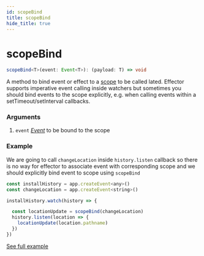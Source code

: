 ```yaml
---
id: scopeBind
title: scopeBind
hide_title: true
---
```


# scopeBind

```ts
scopeBind<T>(event: Event<T>): (payload: T) => void
```

A method to bind event or effect to a [scope](./Scope.md) to be called lated. Effector supports imperative event calling inside watchers but sometimes you should bind events to the scope explicitly, e.g. when calling events within a setTimeout/setInterval callbacks.

### Arguments

1. `event` [_Event_](Event.md) to be bound to the scope

### Example

We are going to call `changeLocation` inside `history.listen` callback so there is no way for effector to associate event with corresponding scope and we should explicitly bind event to scope using `scopeBind`

```js
const installHistory = app.createEvent<any>()
const changeLocation = app.createEvent<string>()

installHistory.watch(history => {

  const locationUpdate = scopeBind(changeLocation)
  history.listen(location => {
    locationUpdate(location.pathname)
  })
})
```

[See full example](https://github.com/effector/effector/blob/master/examples/react-ssr/src/app.tsx#L128)

